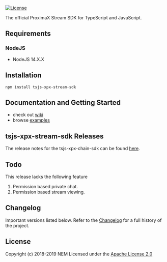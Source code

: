 
[![License](https://img.shields.io/badge/License-Apache%202.0-blue.svg)](https://opensource.org/licenses/Apache-2.0)

The official ProximaX Stream SDK for TypeScript and JavaScript.

## Requirements

### NodeJS

- NodeJS 14.X.X

## Installation

```npm install tsjs-xpx-stream-sdk```

## Documentation and Getting Started

- check out [wiki][wiki]
- browse [examples][examples]

## tsjs-xpx-stream-sdk Releases

The release notes for the tsjs-xpx-chain-sdk can be found [here](CHANGELOG.md).

## Todo
This release lacks the following feature
1. Permission based private chat. 
2. Permission based stream viewing.

## Changelog

Important versions listed below. Refer to the [Changelog](CHANGELOG.md) for a full history of the project.

## License

Copyright (c) 2018-2019 NEM
Licensed under the [Apache License 2.0](LICENSE)

[self]: https://github.com/proximax-storage/tsjs-xpx-stream-sdk
[issues]: https://github.com/proximax-storage/tsjs-xpx-stream-sdk/issues
[wiki]: https://github.com/proximax-storage/tsjs-xpx-stream-sdk/wiki
[examples]: https://github.com/proximax-storage/tsjs-xpx-stream-sdk/tree/master/examples

